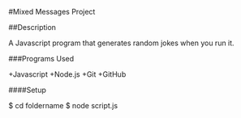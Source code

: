 #Mixed Messages Project

##Description

A Javascript program that generates random jokes when you run it.

###Programs Used

+Javascript
+Node.js
+Git
+GitHub

####Setup

$ cd foldername
$ node script.js
